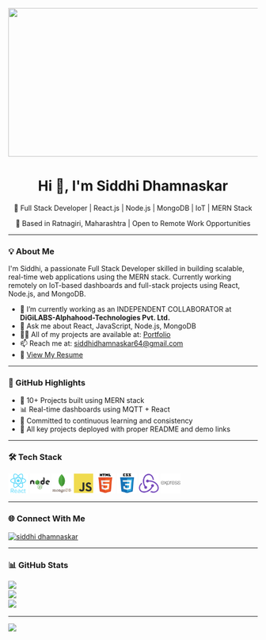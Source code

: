 <p align="center">
  <img width="1000" height="300" src="https://miro.medium.com/max/1200/0*M4bxiCIjcTK-2Xr6.jpeg">
</p>

<h1 align="center">Hi 👋, I'm Siddhi Dhamnaskar</h1>

<p align="center">🌟 Full Stack Developer | React.js | Node.js | MongoDB | IoT | MERN Stack</p>
<p align="center">📍 Based in Ratnagiri, Maharashtra | Open to Remote Work Opportunities</p>

---

### 💡 About Me

I'm Siddhi, a passionate Full Stack Developer skilled in building scalable, real-time web applications using the MERN stack. Currently working remotely on IoT-based dashboards and full-stack projects using React, Node.js, and MongoDB.

- 🔭 I’m currently working as an INDEPENDENT COLLABORATOR at **DiGiLABS-Alphahood-Technologies Pvt. Ltd.**
- 💬 Ask me about React, JavaScript, Node.js, MongoDB
- 👨‍💻 All of my projects are available at: [Portfolio](https://siddhi-dhamnaskar.vercel.app//)
- 📫 Reach me at: siddhidhamnaskar64@gmail.com
- 📄 [View My Resume](https://drive.google.com/file/d/1ftv39LeqZwGB-Ee6f5ZGs6JJjz7ZuNmx/view?usp=sharing)

---

### 💼 GitHub Highlights

- 🔭 10+ Projects built using MERN stack
- 📊 Real-time dashboards using MQTT + React
- 🧠 Committed to continuous learning and consistency
- 🚀 All key projects deployed with proper README and demo links

---

### 🛠️ Tech Stack

<p align="left">
  <img src="https://raw.githubusercontent.com/devicons/devicon/master/icons/react/react-original-wordmark.svg" alt="react" width="40" height="40"/>
  <img src="https://raw.githubusercontent.com/devicons/devicon/master/icons/nodejs/nodejs-original-wordmark.svg" alt="nodejs" width="40" height="40"/>
  <img src="https://raw.githubusercontent.com/devicons/devicon/master/icons/mongodb/mongodb-original-wordmark.svg" alt="mongodb" width="40" height="40"/>
  <img src="https://raw.githubusercontent.com/devicons/devicon/master/icons/javascript/javascript-original.svg" alt="javascript" width="40" height="40"/>
  <img src="https://raw.githubusercontent.com/devicons/devicon/master/icons/html5/html5-original-wordmark.svg" alt="html5" width="40" height="40"/>
  <img src="https://raw.githubusercontent.com/devicons/devicon/master/icons/css3/css3-original-wordmark.svg" alt="css3" width="40" height="40"/>
  <img src="https://raw.githubusercontent.com/devicons/devicon/master/icons/redux/redux-original.svg" alt="redux" width="40" height="40"/>
  <img src="https://raw.githubusercontent.com/devicons/devicon/master/icons/express/express-original-wordmark.svg" alt="express" width="40" height="40"/>
</p>

---

### 🌐 Connect With Me

<p align="left">
  <a href="https://www.linkedin.com/in/siddhi-dhamnaskar/" target="blank">
    <img align="center" src="https://raw.githubusercontent.com/rahuldkjain/github-profile-readme-generator/master/src/images/icons/Social/linked-in-alt.svg" alt="siddhi dhamnaskar" height="30" width="40" />
  </a>
</p>

---

### 📊 GitHub Stats

![](https://github-readme-stats.vercel.app/api?username=siddhidhamnaskar&theme=dark&hide_border=true&include_all_commits=false&count_private=false)<br/>
![](https://github-readme-streak-stats.herokuapp.com/?user=siddhidhamnaskar&theme=dark&hide_border=true)<br/>
![](https://github-readme-stats.vercel.app/api/top-langs/?username=siddhidhamnaskar&theme=dark&hide_border=true&layout=compact)

---

[![](https://visitcount.itsvg.in/api?id=siddhidhamnaskar&icon=0&color=0)](https://visitcount.itsvg.in)
